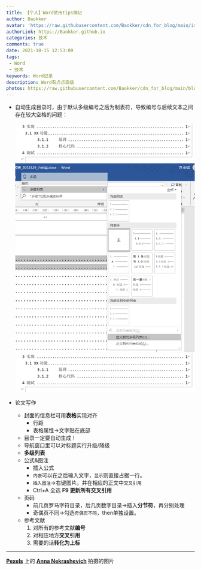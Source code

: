 ```yaml
---
title: 【个人】Word使用tips摘记
author: Baokker
avatar: 'https://raw.githubusercontent.com/Baokker/cdn_for_blog/main/img/custom/avatar.jpg'
authorLink: https://Baokker.github.io
categories: 技术
comments: true
date: 2021-10-15 12:53:09
tags:
 - Word
 - 技术
keywords: Word记录
description: Word有点点高级
photos: https://raw.githubusercontent.com/Baokker/cdn_for_blog/main/blog_imgs/pexels-anna-nekrashevich-8533853.jpg
---
```


- 自动生成目录时，由于默认多级编号之后为制表符，导致编号与后续文本之间存在较大空格的问题：
  
  ![](https://raw.githubusercontent.com/Baokker/cdn_for_blog/main/blog_imgs/Snipaste_2021-10-15_12-58-30.png)
  ![](https://raw.githubusercontent.com/Baokker/cdn_for_blog/main/blog_imgs/Snipaste_2021-10-15_12-58-49.png)
  ![](https://raw.githubusercontent.com/Baokker/cdn_for_blog/main/blog_imgs/Snipaste_2021-10-15_12-58-30.png)

- 论文写作
  - 封面的信息栏可用**表格**实现对齐
    - 行距
    - 表格属性->文字贴在底部
  - 目录一定要自动生成！
  - 导航窗口里可以对标题实行升级/降级
  - **多级列表**
  - 公式&图注
    - 插入公式
    - `内嵌`可以在之后输入文字，`显示`则直接占据一行。
    - `插入图注`->右键图片。并在相应的正文中`交叉引用`
    - Ctrl+A 全选 **F9 更新所有交叉引用**
  - 页码
    - 前几页罗马字符目录，后几页数字目录->插入**分节符**，再分别处理
    - 奇偶页不同->勾选`奇偶页不同`，then单独设置。
  - 参考文献
    1. 对所有的参考文献**编号**
    2. 对相应地方**交叉引用**
    3. 需要的话**转化为上标**


---
**[Pexels](https://www.pexels.com/zh-cn/photo/8533853/?utm_content=attributionCopyText&utm_medium=referral&utm_source=pexels)** 上的 **[Anna Nekrashevich](https://www.pexels.com/zh-cn/@anna-nekrashevich?utm_content=attributionCopyText&utm_medium=referral&utm_source=pexels)** 拍摄的图片

